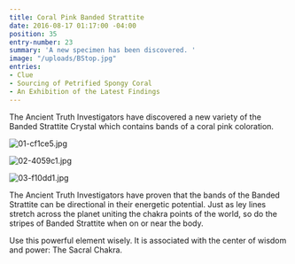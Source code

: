 ```yaml
---
title: Coral Pink Banded Strattite
date: 2016-08-17 01:17:00 -04:00
position: 35
entry-number: 23
summary: 'A new specimen has been discovered. '
image: "/uploads/BStop.jpg"
entries:
- Clue
- Sourcing of Petrified Spongy Coral
- An Exhibition of the Latest Findings
---
```


The Ancient Truth Investigators have discovered a new variety of the Banded Strattite Crystal which contains bands of a coral pink coloration.

![01-cf1ce5.jpg](/uploads/01-cf1ce5.jpg)

![02-4059c1.jpg](/uploads/02-4059c1.jpg)

![03-f10dd1.jpg](/uploads/03-f10dd1.jpg)

The Ancient Truth Investigators have proven that the bands of the Banded Strattite can be directional in their energetic potential. Just as ley lines stretch across the planet uniting the chakra points of the world, so do the stripes of Banded Strattite when on or near the body.

Use this powerful element wisely. It is associated with the center of wisdom and power: The Sacral Chakra.